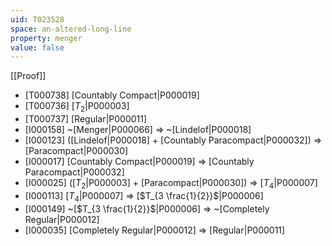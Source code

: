 ```yaml
---
uid: T023528
space: an-altered-long-line
property: menger
value: false
---
```

[[Proof]]

* [T000738] [Countably Compact|P000019]
* [T000736] [$T_2$|P000003]
* [T000737] [Regular|P000011]
* [I000158] ~[Menger|P000066] => ~[Lindelof|P000018]
* [I000123] ([Lindelof|P000018] + [Countably Paracompact|P000032]) => [Paracompact|P000030]
* [I000017] [Countably Compact|P000019] => [Countably Paracompact|P000032]
* [I000025] ([$T_2$|P000003] + [Paracompact|P000030]) => [$T_4$|P000007]
* [I000113] [$T_4$|P000007] => [$T_{3 \frac{1}{2}}$|P000006]
* [I000149] ~[$T_{3 \frac{1}{2}}$|P000006] => ~[Completely Regular|P000012]
* [I000035] [Completely Regular|P000012] => [Regular|P000011]

